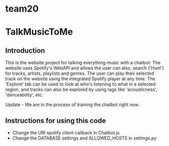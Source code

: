 # team20

# TalkMusicToMe

## Introduction
This is the website project for talking everything music with a chatbot. The website uses Spotify's WebAPI and allows the user can also, search ('Hunt') for tracks, artists, playlists and genres. The user can play their selected track on the website using the integrated Spotify player at any time. The 'Explore' tab can be used to look at who's listening to what in a selected region, and tracks can also be explored by using tags like 'acousticness', 'danceability', etc. 

Update - We are in the process of training the chatbot right now.

## Instructions for using this code
- Change the URI spotify client callback in Chatbot.js
- Change the DATABASE settings and ALLOWED_HOSTS in settings.py
